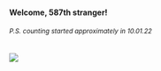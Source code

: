 #### Welcome, 587th stranger!

###### <sup>P.S. counting started approximately in 10.01.22</sup>

<img src="https://kraftwerk28.pp.ua/vcnt.png"></img>
